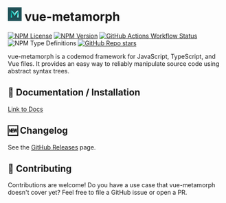 
# ![](./docs/public/logo-xs.png) vue-metamorph

[![NPM License](https://img.shields.io/npm/l/vue-metamorph)](https://github.com/UnrefinedBrain/vue-metamorph/blob/master/LICENSE) [![NPM Version](https://img.shields.io/npm/v/vue-metamorph)](https://npmjs.com/package/vue-metamorph)
 [![GitHub Actions Workflow Status](https://img.shields.io/github/actions/workflow/status/UnrefinedBrain/vue-metamorph/ci.yml)](https://github.com/UnrefinedBrain/vue-metamorph/actions) ![NPM Type Definitions](https://img.shields.io/npm/types/vue-metamorph) [![GitHub Repo stars](https://img.shields.io/github/stars/UnrefinedBrain/vue-metamorph)](https://github.com/UnrefinedBrain/vue-metamorph)






vue-metamorph is a codemod framework for JavaScript, TypeScript, and Vue files. It provides an easy way to reliably manipulate source code using abstract syntax trees.

## 📖 Documentation / Installation

[Link to Docs](https://vue-metamorph.dev)

## 🆕 Changelog

See the [GitHub Releases](https://github.com/UnrefinedBrain/vue-metamorph/releases) page.

## 🤝 Contributing

Contributions are welcome! Do you have a use case that vue-metamorph doesn't cover yet? Feel free to file a GitHub issue or open a PR.
